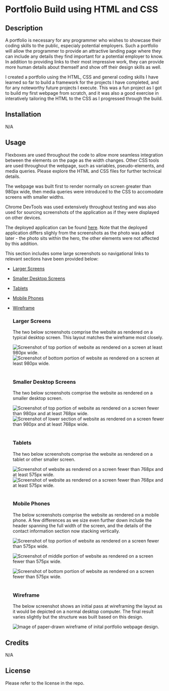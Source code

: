 # Portfolio Build using HTML and CSS

## Description

A portfolio is necessary for any programmer who wishes to showcase their coding skills to the public, especialy potential employers. Such a portfolio will allow the programmer to provide an attractive landing page where they can include any details they find important for a potential employer to know. In addition to providing links to their most impressive work, they can provide more human details about themself and show off their design skills as well.

I created a portfolio using the HTML, CSS and general coding skills I have learned so far to build a framework for the projects I have completed, and for any noteworthy future projects I execute. This was a fun project as I got to build my first webpage from scratch, and it was also a good exercise in interatively tailoring the HTML to the CSS as I progressed through the build.

## Installation

N/A

## Usage
Flexboxes are used throughout the code to allow more seamless integration between the elements on the page as the width changes. Other CSS tools are used throughout the webpage, such as variables, pseudo-elements, and media queries. Please explore the HTML and CSS files for further technical details.

The webpage was built first to render normally on screen greater than 980px wide, then media queries were introduced to the CSS to accomodate screens with smaller widths.

Chrome DevTools was used extensively throughout testing and was also used for sourcing screenshots of the application as if they were displayed on other devices.

The deployed application can be found [here](https://amaragh.github.io/portfolio/). Note that the deployed application differs slighly from the screenshots as the photo was added later - the photo sits within the hero, the other elements were not affected by this addition. 
 
This section includes some large screenshots so navigational links to relevant sections have been provided below: 

- [Larger Screens](#larger-screens)
- [Smaller Desktop Screens](#smaller-desktop-screens)
- [Tablets](#tablets)
- [Mobile Phones](#mobile-phones)
- [Wireframe](#wireframe)

  ### Larger Screens
  The two below screenshots comprise the website as rendered on a typical desktop screen. This layout matches the wireframe most closely.

  ![Screenshot of top portion of website as rendered on a screen at least 980px wide.](./assets/images/large-screen-render-1.png)
  ![Screenshot of bottom portion of website as rendered on a screen at least 980px wide.](./assets/images/large-screen-render-2.png)
<br/><br/>
  ### Smaller Desktop Screens
  The two below screenshots comprise the website as rendered on a smaller desktop screen.

  ![Screenshot of top portion of website as rendered on a screen fewer than 980px and at least 768px wide.](./assets/images/small-desktop-render-1.png)
  ![Screenshot of lower section of website as rendered on a screen fewer than 980px and at least 768px wide.](./assets/images/small-desktop-render-2.png)
<br/><br/>
  ### Tablets
  The two below screenshots comprise the website as rendered on a tablet or other smaller screen.

  ![Screenshot of website as rendered on a screen fewer than 768px and at least 575px wide.](./assets/images/tablet-render-1.png)
  ![Screenshot of website as rendered on a screen fewer than 768px and at least 575px wide.](./assets/images/tablet-render-2.png)
<br/><br/>
  ### Mobile Phones
  The below screenshots comprise the website as rendered on a mobile phone. A few differences as we size even further down include the header spanning the full width of the screen, and the details of the contact information section now stacking vertically.

  ![Screenshot of top portion of website as rendered on a screen fewer than 575px wide.](./assets/images/cell-phone-render-1.png)

  ![Screenshot of middle portion of website as rendered on a screen fewer than 575px wide.](./assets/images/cell-phone-render-2.png)

  ![Screenshot of bottom portion of website as rendered on a screen fewer than 575px wide.](./assets/images/cell-phone-render-3.png)
<br/><br/>
  ### Wireframe
  The below screenshot shows an initial pass at wireframing the layout as it would be depicted on a normal desktop computer. The final result varies slightly but the structure was built based on this design.

  ![Image of paper-drawn wireframe of inital portfolio webpage design.](./assets/images/portfolio-wireframe-1.jpg)

## Credits

N/A

## License

Please refer to the license in the repo.


